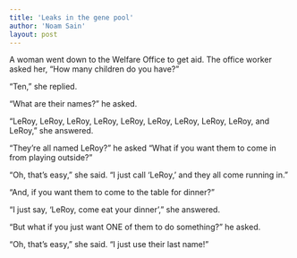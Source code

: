 ```yaml
---
title: 'Leaks in the gene pool'
author: 'Noam Sain'
layout: post
---
```


A woman went down to the Welfare Office to get aid. The office worker asked her, “How many children do you have?”

“Ten,” she replied.

“What are their names?” he asked.

“LeRoy, LeRoy, LeRoy, LeRoy, LeRoy, LeRoy, LeRoy, LeRoy, LeRoy, and LeRoy,” she answered.

“They’re all named LeRoy?” he asked “What if you want them to come in from playing outside?”

“Oh, that’s easy,” she said. “I just call ‘LeRoy,’ and they all come running in.”

“And, if you want them to come to the table for dinner?”

“I just say, ‘LeRoy, come eat your dinner’,” she answered.

“But what if you just want ONE of them to do something?” he asked.

“Oh, that’s easy,” she said. “I just use their last name!”
